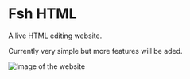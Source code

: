 # Fsh HTML
A live HTML editing website.

Currently very simple but more features will be aded.

![Image of the website](https://github.com/fsh-org/Fsh-html/assets/109528211/db15b775-040f-4c2f-98fd-8ecc9a8efdd2)
